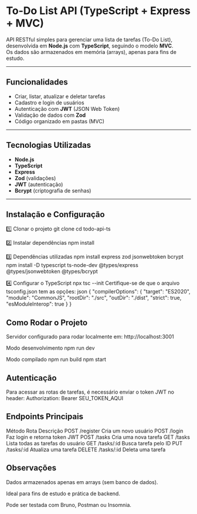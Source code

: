 # To-Do List API (TypeScript + Express + MVC)

API RESTful simples para gerenciar uma lista de tarefas (To-Do List), desenvolvida em **Node.js** com **TypeScript**, seguindo o modelo **MVC**.  
Os dados são armazenados em memória (arrays), apenas para fins de estudo.

---

## Funcionalidades

- Criar, listar, atualizar e deletar tarefas
- Cadastro e login de usuários
- Autenticação com **JWT** (JSON Web Token)
- Validação de dados com **Zod**
- Código organizado em pastas (MVC)

---

## Tecnologias Utilizadas

- **Node.js**
- **TypeScript**
- **Express**
- **Zod** (validações)
- **JWT** (autenticação)
- **Bcrypt** (criptografia de senhas)

---

## Instalação e Configuração

1️⃣ Clonar o projeto
git clone <url-do-repo>
cd todo-api-ts

2️⃣ Instalar dependências
npm install

3️⃣ Dependências utilizadas
npm install express zod jsonwebtoken bcrypt
npm install -D typescript ts-node-dev @types/express @types/jsonwebtoken @types/bcrypt

4️⃣ Configurar o TypeScript
npx tsc --init
Certifique-se de que o arquivo tsconfig.json tem as opções:
json
{
  "compilerOptions": {
    "target": "ES2020",
    "module": "CommonJS",
    "rootDir": "./src",
    "outDir": "./dist",
    "strict": true,
    "esModuleInterop": true
  }
}

## Como Rodar o Projeto
Servidor configurado para rodar localmente em:
http://localhost:3001

Modo desenvolvimento
npm run dev

Modo compilado
npm run build
npm start

## Autenticação
Para acessar as rotas de tarefas, é necessário enviar o token JWT no header:
Authorization: Bearer SEU_TOKEN_AQUI

## Endpoints Principais
Método	Rota	Descrição
POST	/register	Cria um novo usuário
POST	/login	Faz login e retorna token JWT
POST	/tasks	Cria uma nova tarefa
GET	/tasks	Lista todas as tarefas do usuário
GET	/tasks/:id	Busca tarefa pelo ID
PUT	/tasks/:id	Atualiza uma tarefa
DELETE	/tasks/:id	Deleta uma tarefa

## Observações
Dados armazenados apenas em arrays (sem banco de dados).

Ideal para fins de estudo e prática de backend.

Pode ser testada com Bruno, Postman ou Insomnia.
```
